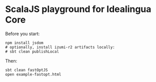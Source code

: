 # ScalaJS playground for Idealingua Core 

Before you start:

```
npm install jsdom
# optionally, install izumi-r2 artifacts locally: 
# sbt clean publishLocal  
```

Then:

```
sbt clean fastOptJS
open example-fastopt.html
```
